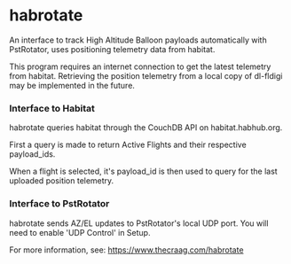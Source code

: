 habrotate
=========

An interface to track High Altitude Balloon payloads automatically with PstRotator, uses positioning telemetry data from habitat.

This program requires an internet connection to get the latest telemetry from habitat. Retrieving the position telemetry from a local copy of dl-fldigi may be implemented in the future.

### Interface to Habitat

habrotate queries habitat through the CouchDB API on habitat.habhub.org. 

First a query is made to return Active Flights and their respective payload_ids.

When a flight is selected, it's payload_id is then used to query for the last uploaded position telemetry.

### Interface to PstRotator

habrotate sends AZ/EL updates to PstRotator's local UDP port. You will need to enable 'UDP Control' in Setup.

For more information, see: https://www.thecraag.com/habrotate
